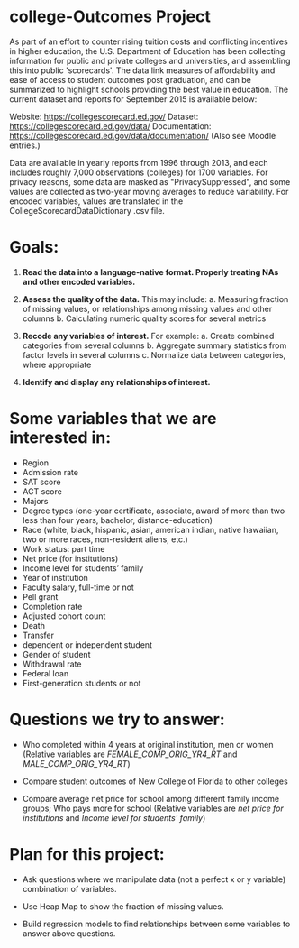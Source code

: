 # college-Outcomes Project

As part of an effort to counter rising tuition costs and conflicting incentives in higher education, the U.S. Department of Education has been collecting information for public and private colleges and universities, and assembling this into public 'scorecards'. The data link measures of affordability and ease of access to student outcomes post graduation, and can be summarized to highlight schools providing the best value in education. The current dataset and reports for September 2015 is available below:

Website: https://collegescorecard.ed.gov/
Dataset: https://collegescorecard.ed.gov/data/
Documentation: https://collegescorecard.ed.gov/data/documentation/ (Also see Moodle entries.)

Data are available in yearly reports from 1996 through 2013, and each includes roughly 7,000 observations (colleges) for 1700 variables. For privacy reasons, some data are masked as "PrivacySuppressed", and some values are collected as two-year moving averages to reduce variability. For encoded variables, values are translated in the CollegeScorecardDataDictionary .csv file.


# Goals:
1. **Read the data into a language-native format. Properly treating NAs and other encoded variables.**

2. **Assess the quality of the data.** This may include:
 a. Measuring fraction of missing values, or relationships among missing values and other columns
 b. Calculating numeric quality scores for several metrics

3. **Recode any variables of interest.** For example:
 a. Create combined categories from several columns
 b. Aggregate summary statistics from factor levels in several columns
 c. Normalize data between categories, where appropriate

4. **Identify and display any relationships of interest.**


# Some variables that we are interested in:
- Region
- Admission rate
- SAT score
- ACT score
- Majors
- Degree types (one-year certificate, associate, award of more than two less than four years, bachelor, distance-education)
- Race (white, black, hispanic, asian, american indian, native hawaiian, two or more races, non-resident aliens, etc.)
- Work status: part time
- Net price (for institutions)
- Income level for students’ family
- Year of institution
- Faculty salary, full-time or not
- Pell grant
- Completion rate
- Adjusted cohort count
- Death
- Transfer
- dependent or independent student
- Gender of student
- Withdrawal rate
- Federal loan
- First-generation students or not



# Questions we try to answer:
- Who completed within 4 years at original institution, men or women (Relative variables are *FEMALE_COMP_ORIG_YR4_RT* and *MALE_COMP_ORIG_YR4_RT*)

- Compare student outcomes of New College of Florida to other colleges

- Compare average net price for school among different family income groups; Who pays more for school (Relative variables are *net price for institutions* and *Income level for students' family*)


# Plan for this project:
- Ask questions where we manipulate data (not a perfect x or y variable) combination of variables.

- Use Heap Map to show the fraction of missing values.

- Build regression models to find relationships between some variables to answer above questions.

